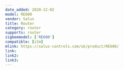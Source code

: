 ```yaml
---
date_added: 2020-12-02
model: RE600
vendor: Salus
title: Router
category: router
supports: router
zigbeemodel: ['RE600']
compatible: [z2m]
mlink: https://salus-controls.com/uk/product/RE600/
link: 
link2: 
link3: 
---
```




